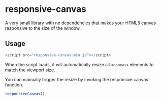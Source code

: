 responsive-canvas
=================
A very small library with no dependencies that makes your HTML5 canvas responsive to the size of the window.

Usage
---
```javascript
<script src="responsive-canvas.min.js"></script>
```

When the script loads, it will automatically resize all `<canvas>` elements to match the viewport size.

You can manually trigger the resize by invoking the responsive canvas function.

```javascript
responsiveCanvas();
```